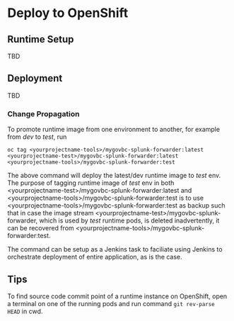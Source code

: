 # Deploy to OpenShift

## Runtime Setup

TBD

## Deployment

TBD

### Change Propagation

To promote runtime image from one environment to another, for example from _dev_ to _test_, run

```
oc tag <yourprojectname-tools>/mygovbc-splunk-forwarder:latest <yourprojectname-test>/mygovbc-splunk-forwarder:latest <yourprojectname-tools>/mygovbc-splunk-forwarder:test
```

The above command will deploy the latest/dev runtime image to _test_ env. The purpose of tagging runtime image of _test_ env in both \<yourprojectname-test\>/mygovbc-splunk-forwarder:latest and \<yourprojectname-tools\>/mygovbc-splunk-forwarder:test is to use \<yourprojectname-tools\>/mygovbc-splunk-forwarder:test as backup such that in case the image stream \<yourprojectname-test\>/mygovbc-splunk-forwarder, which is used by _test_ runtime pods, is deleted inadvertently, it can be recovered from \<yourprojectname-tools\>/mygovbc-splunk-forwarder:test.

The command can be setup as a Jenkins task to faciliate using Jenkins to orchestrate deployment of entire application, as is the case.

## Tips

To find source code commit point of a runtime instance on OpenShift, open a terminal on one of the running pods and run command `git rev-parse HEAD` in cwd.
